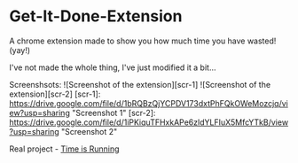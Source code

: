 # Get-It-Done-Extension
A chrome extension made to show you how much time you have wasted! (yay!)



I've not made the whole thing, I've just modified it a bit...

Screenshsots:
![Screenshot of the extension][scr-1]
![Screenshot of the extension][scr-2]
[scr-1]: https://drive.google.com/file/d/1bRQBzQjYCPDV173dxtPhFQkOWeMozcjq/view?usp=sharing "Screenshot 1"
[scr-2]: https://drive.google.com/file/d/1iPKiquTFHxkAPe6zldYLFIuX5MfcYTkB/view?usp=sharing "Screenshot 2"

Real project - [Time is Running](https://chrome.google.com/webstore/detail/time-is-running/ijnaleaamhgpjmpmjefcnkkjjckbidnf?hl=en)
